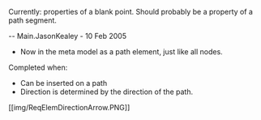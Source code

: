 Currently: properties of a blank point. Should probably be a property of a path segment. 

-- Main.JasonKealey - 10 Feb 2005

   * Now in the meta model as a path element, just like all nodes.

Completed when:
   * Can be inserted on a path
   * Direction is determined by the direction of the path.


[[img/ReqElemDirectionArrow.PNG]]
